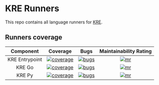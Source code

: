 # KRE Runners

This repo contains all language runners for [KRE](https://github.com/konstellation-io/kre).

## Runners coverage

|  Component  | Coverage  |  Bugs  |  Maintainability Rating  |
| :---------: | :-----:   |  :---: |  :--------------------:  |
|  KRE Entrypoint  | [![coverage][kre-entrypoint-coverage]][kre-entrypoint-coverage-link] | [![bugs][kre-entrypoint-bugs]][kre-entrypoint-bugs-link] | [![mr][kre-entrypoint-mr]][kre-entrypoint-mr-link] |
|  KRE Go          | [![coverage][kre-go-coverage]][kre-go-coverage-link]                 | [![bugs][kre-go-bugs]][kre-go-bugs-link]                 | [![mr][kre-go-mr]][kre-go-mr-link]                 |
|  KRE Py          | [![coverage][kre-py-coverage]][kre-py-coverage-link]                 | [![bugs][kre-py-bugs]][kre-py-bugs-link]                 | [![mr][kre-py-mr]][kre-py-mr-link]                 |

[kre-py-coverage]: https://sonarcloud.io/api/project_badges/measure?project=konstellation_kre_py&metric=coverage
[kre-py-coverage-link]: https://sonarcloud.io/dashboard?id=konstellation_kre_py
[kre-py-bugs]: https://sonarcloud.io/api/project_badges/measure?project=konstellation_kre_py&metric=bugs
[kre-py-bugs-link]: https://sonarcloud.io/dashboard?id=konstellation_kre_py
[kre-py-loc]: https://sonarcloud.io/api/project_badges/measure?project=konstellation_kre_py&metric=ncloc
[kre-py-loc-link]: https://sonarcloud.io/dashboard?id=konstellation_kre_py
[kre-py-mr]: https://sonarcloud.io/api/project_badges/measure?project=konstellation_kre_py&metric=sqale_rating
[kre-py-mr-link]: https://sonarcloud.io/dashboard?id=konstellation_kre_py

[kre-go-coverage]: https://sonarcloud.io/api/project_badges/measure?project=konstellation_kre_go&metric=coverage
[kre-go-coverage-link]: https://sonarcloud.io/dashboard?id=konstellation_kre_go
[kre-go-bugs]: https://sonarcloud.io/api/project_badges/measure?project=konstellation_kre_go&metric=bugs
[kre-go-bugs-link]: https://sonarcloud.io/dashboard?id=konstellation_kre_go
[kre-go-loc]: https://sonarcloud.io/api/project_badges/measure?project=konstellation_kre_go&metric=ncloc
[kre-go-loc-link]: https://sonarcloud.io/dashboard?id=konstellation_kre_go
[kre-go-mr]: https://sonarcloud.io/api/project_badges/measure?project=konstellation_kre_go&metric=sqale_rating
[kre-go-mr-link]: https://sonarcloud.io/dashboard?id=konstellation_kre_go

[kre-entrypoint-coverage]: https://sonarcloud.io/api/project_badges/measure?project=konstellation_kre_entrypoint&metric=coverage
[kre-entrypoint-coverage-link]: https://sonarcloud.io/dashboard?id=konstellation_kre_entrypoint
[kre-entrypoint-bugs]: https://sonarcloud.io/api/project_badges/measure?project=konstellation_kre_entrypoint&metric=bugs
[kre-entrypoint-bugs-link]: https://sonarcloud.io/dashboard?id=konstellation_kre_entrypoint
[kre-entrypoint-loc]: https://sonarcloud.io/api/project_badges/measure?project=konstellation_kre_entrypoint&metric=ncloc
[kre-entrypoint-loc-link]: https://sonarcloud.io/dashboard?id=konstellation_kre_entrypoint
[kre-entrypoint-mr]: https://sonarcloud.io/api/project_badges/measure?project=konstellation_kre_entrypoint&metric=sqale_rating
[kre-entrypoint-mr-link]: https://sonarcloud.io/dashboard?id=konstellation_kre_entrypoint
